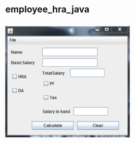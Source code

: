 # employee_hra_java

<br>
<img height="350" src="https://github.com/kru123/employee_hra_java/blob/master/hra.PNG"
<br>

